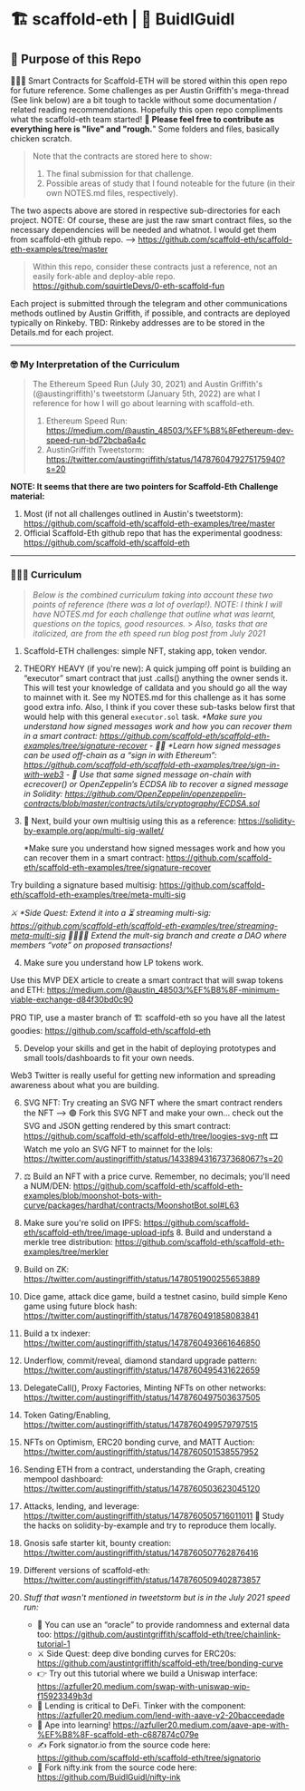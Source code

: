 # 🏗 scaffold-eth | 🏰 BuidlGuidl

## 🚩 Purpose of this Repo

🙋🏻‍♂️ Smart Contracts for Scaffold-ETH will be stored within this open repo for future reference. Some challenges as per Austin Griffith's mega-thread (See link below) are a bit tough to tackle without some documentation / related reading recommendations. Hopefully this open repo compliments what the scaffold-eth team started! 🤝 **Please feel free to contribute as everything here is "live" and "rough.**" Some folders and files, basically chicken scratch.

> Note that the contracts are stored here to show:
>
> 1. The final submission for that challenge.
> 2. Possible areas of study that I found noteable for the future (in their own NOTES.md files, respectively).

The two aspects above are stored in respective sub-directories for each project. NOTE: Of course, these are just the raw smart contract files, so the necessary dependencies will be needed and whatnot. I would get them from scaffold-eth github repo. --> https://github.com/scaffold-eth/scaffold-eth-examples/tree/master

> Within this repo, consider these contracts just a reference, not an easily fork-able and deploy-able repo.
> https://github.com/squirtleDevs/0-eth-scaffold-fun

Each project is submitted through the telegram and other communications methods outlined by Austin Griffith, if possible, and contracts are deployed typically on Rinkeby. TBD: Rinkeby addresses are to be stored in the Details.md for each project.

---

### 🤓 My Interpretation of the Curriculum

> The Ethereum Speed Run (July 30, 2021) and Austin Griffith's (@austingriffith)'s tweetstorm (January 5th, 2022) are what I reference for how I will go about learning with scaffold-eth.
>
> 1. Ethereum Speed Run: https://medium.com/@austin_48503/%EF%B8%8Fethereum-dev-speed-run-bd72bcba6a4c
> 2. AustinGriffith Tweetstorm: https://twitter.com/austingriffith/status/1478760479275175940?s=20

**NOTE: It seems that there are two pointers for Scaffold-Eth Challenge material:**

1. Most (if not all challenges outlined in Austin's tweetstorm): https://github.com/scaffold-eth/scaffold-eth-examples/tree/master
2. Official Scaffold-Eth github repo that has the experimental goodness: https://github.com/scaffold-eth/scaffold-eth

---

### 👨🏻‍🏫 Curriculum

> _Below is the combined curriculum taking into account these two points of reference (there was a lot of overlap!). NOTE: I think I will have NOTES.md for each challenge that outline what was learnt, questions on the topics, good resources._ > _Also, tasks that are italicized, are from the eth speed run blog post from July 2021_

1. Scaffold-ETH challenges: simple NFT, staking app, token vendor.

2. THEORY HEAVY (if you're new): A quick jumping off point is building an “executor” smart contract that just .calls() anything the owner sends it. This will test your knowledge of calldata and you should go all the way to mainnet with it. See my NOTES.md for this challenge as it has some good extra info. Also, I think if you cover these sub-tasks below first that would help with this general `executor.sol` task.
   _\*Make sure you understand how signed messages work and how you can recover them in a smart contract: https://github.com/scaffold-eth/scaffold-eth-examples/tree/signature-recover_
   _- 🧑‍🏭 \*Learn how signed messages can be used off-chain as a “sign in with Ethereum”: https://github.com/scaffold-eth/scaffold-eth-examples/tree/sign-in-with-web3_
   _- 📡 Use that same signed message on-chain with ecrecover() or OpenZeppelin’s ECDSA lib to recover a signed message in Solidity: https://github.com/OpenZeppelin/openzeppelin-contracts/blob/master/contracts/utils/cryptography/ECDSA.sol_

3. 👛 Next, build your own multisig using this as a reference: https://solidity-by-example.org/app/multi-sig-wallet/

   \*Make sure you understand how signed messages work and how you can recover them in a smart contract: https://github.com/scaffold-eth/scaffold-eth-examples/tree/signature-recover

Try building a signature based multisig: https://github.com/scaffold-eth/scaffold-eth-examples/tree/meta-multi-sig

_⚔️ \*Side Quest: Extend it into a ⏳ streaming multi-sig: https://github.com/scaffold-eth/scaffold-eth-examples/tree/streaming-meta-multi-sig_
_👩‍👩‍👧‍👧 Extend the mult-sig branch and create a DAO where members “vote” on proposed transactions!_

4. Make sure you understand how LP tokens work.

Use this MVP DEX article to create a smart contract that will swap tokens and ETH: https://medium.com/@austin_48503/%EF%B8%8F-minimum-viable-exchange-d84f30bd0c90

PRO TIP, use a master branch of 🏗 scaffold-eth so you have all the latest goodies: https://github.com/scaffold-eth/scaffold-eth

5. Develop your skills and get in the habit of deploying prototypes and small tools/dashboards to fit your own needs.

Web3 Twitter is really useful for getting new information and spreading awareness about what you are building.

6. SVG NFT: Try creating an SVG NFT where the smart contract renders the NFT --> 🟢 Fork this SVG NFT and make your own… check out the SVG and JSON getting rendered by this smart contract: https://github.com/scaffold-eth/scaffold-eth/tree/loogies-svg-nft
   🎞 Watch me yolo an SVG NFT to mainnet for the lols: https://twitter.com/austingriffith/status/1433894316737368067?s=20

7. ⚖️ Build an NFT with a price curve. Remember, no decimals; you'll need a NUM/DEN: https://github.com/scaffold-eth/scaffold-eth-examples/blob/moonshot-bots-with-curve/packages/hardhat/contracts/MoonshotBot.sol#L63

8. Make sure you're solid on IPFS: https://github.com/scaffold-eth/scaffold-eth/tree/image-upload-ipfs 8. Build and understand a merkle tree distribution: https://github.com/scaffold-eth/scaffold-eth-examples/tree/merkler

9. Build on ZK: https://twitter.com/austingriffith/status/1478051900255653889

10. Dice game, attack dice game, build a testnet casino, build simple Keno game using future block hash: https://twitter.com/austingriffith/status/1478760491858083841

11. Build a tx indexer: https://twitter.com/austingriffith/status/1478760493661646850

12. Underflow, commit/reveal, diamond standard upgrade pattern: https://twitter.com/austingriffith/status/1478760495431622659

13. DelegateCall(), Proxy Factories, Minting NFTs on other networks: https://twitter.com/austingriffith/status/1478760497503637505

14. Token Gating/Enabling, https://twitter.com/austingriffith/status/1478760499579797515

15. NFTs on Optimism, ERC20 bonding curve, and MATT Auction: https://twitter.com/austingriffith/status/1478760501538557952

16. Sending ETH from a contract, understanding the Graph, creating mempool dashboard: https://twitter.com/austingriffith/status/1478760503623045120

17. Attacks, lending, and leverage: https://twitter.com/austingriffith/status/1478760505716011011
    🔭 Study the hacks on solidity-by-example and try to reproduce them locally.

18. Gnosis safe starter kit, bounty creation: https://twitter.com/austingriffith/status/1478760507762876416

19. Different versions of scaffold-eth: https://twitter.com/austingriffith/status/1478760509402873857

20. _Stuff that wasn't mentioned in tweetstorm but is in the July 2021 speed run:_
    - 🐸 You can use an “oracle” to provide randomness and external data too: https://github.com/austintgriffith/scaffold-eth/tree/chainlink-tutorial-1
    - ⚔️ Side Quest: deep dive bonding curves for ERC20s: https://github.com/austintgriffith/scaffold-eth/tree/bonding-curve
    - 👉 Try out this <Swap/> tutorial where we build a Uniswap interface: https://azfuller20.medium.com/swap-with-uniswap-wip-f15923349b3d
    - 💸 Lending is critical to DeFi. Tinker with the <Lend/> component: https://azfuller20.medium.com/lend-with-aave-v2-20bacceedade
    - 🦍 Ape into learning! https://azfuller20.medium.com/aave-ape-with-%EF%B8%8F-scaffold-eth-c687874c079e
    - ✍️ Fork signator.io from the source code here: https://github.com/scaffold-eth/scaffold-eth/tree/signatorio
    - 🎨 Fork nifty.ink from the source code here: https://github.com/BuidlGuidl/nifty-ink
